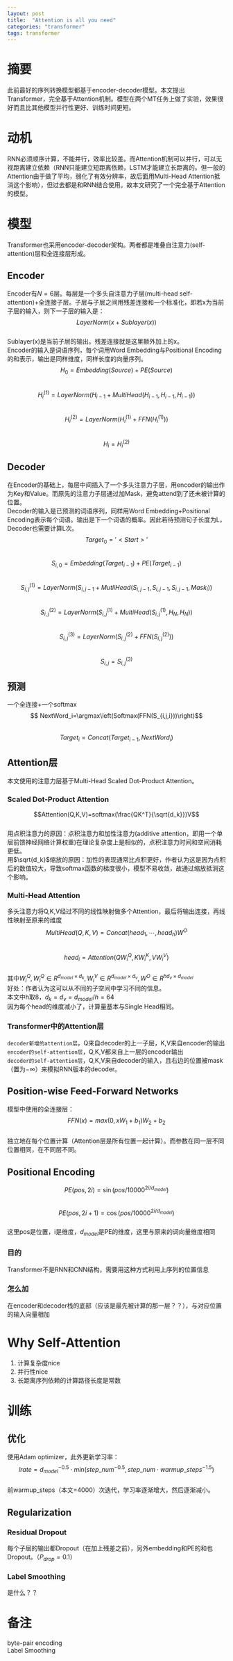 ```yaml
---
layout: post
title:  "Attention is all you need"
categories: "transformer"
tags: transformer
---
```

# 摘要
此前最好的序列转换模型都基于encoder-decoder模型。本文提出Transformer，完全基于Attention机制。模型在两个MT任务上做了实验，效果很好而且比其他模型并行性更好、训练时间更短。
# 动机
RNN必须顺序计算，不能并行，效率比较差。而Attention机制可以并行，可以无视距离建立依赖（RNN只能建立短距离依赖，LSTM才能建立长距离的。但一般的Attention由于做了平均，弱化了有效分辨率，故后面用Multi-Head Attention抵消这个影响），但过去都是和RNN结合使用。故本文研究了一个完全基于Attention的模型。
# 模型
Transformer也采用encoder-decoder架构。两者都是堆叠自注意力(self-attention)层和全连接层形成。
## Encoder
Encoder有$N=6$层。每层是一个多头自注意力子层(multi-head self-attention)+全连接子层。子层与子层之间用残差连接和一个标准化，即若x为当前子层的输入，则下一子层的输入是： 
$$LayerNorm(x+Sublayer(x))$$  
Sublayer(x)是当前子层的输出。残差连接就是这里额外加上的x。  
Encoder的输入是词语序列，每个词用Word Embedding与Positional Encoding的和表示，输出是同样维度，同样长度的向量序列。  
$$H_0=Embedding(Source)+PE(Source)$$  
$$H_i^{(1)}=LayerNorm\left(H_{i-1}+MultiHead(H_{i-1},H_{i-1},H_{i-1})\right)$$  
$$H_i^{(2)}=LayerNorm\left(H_{i}^{(1)}+FFN(H_i^{(1)})\right)$$  
$$H_i=H_i^{(2)}$$
## Decoder
在Encoder的基础上，每层中间插入了一个多头注意力子层，用encoder的输出作为Key和Value。而原先的注意力子层通过加Mask，避免attend到了还未被计算的位置。  
Decoder的输入是已预测的词语序列，同样用Word Embedding+Positional Encoding表示每个词语。输出是下一个词语的概率。因此若待预测句子长度为L，Decoder也需要计算L次。  
$$Target_0='<Start>'$$  
$$ S_{i,0}=Embedding(Target_{i-1})+PE(Target_{i-1})$$  
$$S_{i,j}^{(1)}=LayerNorm(S_{i,j-1}+MutliHead(S_{i,j-1},S_{i,j-1},S_{i,j-1},Mask_i))$$  
$$S_{i,j}^{(2)}=LayerNorm(S_{i,j}^{(1)}+MultiHead(S_{i,j}^{(1)},H_N,H_N))$$   
$$S_{i,j}^{(3)}=LayerNorm(S_{i,j}^{(2)}+FFN(S_{i,j}^{(2)}))$$  
$$S_{i,j}=S_{i,j}^{(3)}$$  
## 预测
一个全连接+一个softmax
$$ NextWord_i=\argmax\left(Softmax(FFN(S_{i,j,i}))\right)$$  
$$ Target_i=Concat(Target_{i-1},NextWord_i)$$  
## Attention层
本文使用的注意力层基于Multi-Head Scaled Dot-Product Attention。
### Scaled Dot-Product Attention
$$Attention(Q,K,V)=softmax(\frac{QK^T}{\sqrt{d_k}})V$$  
用点积注意力的原因：点积注意力和加性注意力(additive attention，即用一个单层前馈神经网络计算权重)在理论复杂度上是相似的，点积注意力时间和空间消耗更低。  
用$\sqrt{d_k}$缩放的原因：加性的表现通常比点积更好，作者认为这是因为点积后的数值较大，导致softmax函数的梯度很小，模型不易收敛，故通过缩放抵消这个影响。  
### Multi-Head Attention
多头注意力将Q,K,V经过不同的线性映射做多个Attention，最后将输出连接，再线性映射至原来的维度  
$$MultiHead(Q,K,V)=Concat(head_1,\cdots,head_h)W^O$$  
$$head_i=Attention(QW_i^Q,KW_i^K,VW_i^V)$$  
其中$W_i^Q, W_i^Q \in R^{d_{model}\times d_k}, W_i^V \in R^{d_{model} \times d_v}, W^O \in R^{hd_v \times d_{model}}$  
好处：作者认为这可以从不同的子空间中学习不同的信息。  
本文中h取8，$d_k=d_v=d_{model}/h=64$  
因为每个head的维度减小了，计算量基本与Single Head相同。
### Transformer中的Attention层
`decoder新增的attention层`，Q来自decoder的上一子层，K,V来自encoder的输出  
`encoder的self-attention层`，Q,K,V都来自上一层的encoder输出  
`decoder的self-attention层`，Q,K,V来自decoder的输入，且右边的位置被mask（置为$-\infty$）来模拟RNN版本的decoder。
## Position-wise Feed-Forward Networks
模型中使用的全连接层： 
$$FFN(x)=max(0,xW_1+b_1)W_2+b_2$$  
独立地在每个位置计算（Attention层是所有位置一起计算）。而参数在同一层不同位置相同，在不同层不同。
## Positional Encoding
$$ PE(pos,2i)=\sin(pos/10000^{2i/d_{model}})$$  
$$ PE(pos,2i+1)=\cos(pos/10000^{2i/d_{model}})$$  
这里pos是位置，i是维度，$d_{model}$是PE的维度，这里与原来的词向量维度相同
### 目的
Transformer不是RNN和CNN结构，需要用这种方式利用上序列的位置信息
### 怎么加
在encoder和decoder栈的底部（应该是最先被计算的那一层？？），与对应位置的输入向量相加
# Why Self-Attention
1. 计算复杂度nice  
2. 并行性nice  
3. 长距离序列依赖的计算路径长度是常数
# 训练
## 优化
使用Adam optimizer，此外更新学习率：
$$ lrate=d^{-0.5}_{model}\cdot min(step\_num^{-0.5},step\_num\cdot warmup\_steps^{-1.5})$$  
前warmup_steps（本文=4000）次迭代，学习率逐渐增大，然后逐渐减小。
## Regularization
### Residual Dropout
每个子层的输出都Dropout（在加上残差之前），另外embedding和PE的和也Dropout。（$P_{drop}=0.1$）
### Label Smoothing
是什么？？
# 备注
byte-pair encoding  
Label Smoothing 
